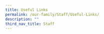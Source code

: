 ```yaml
---
title: Useful Links
permalink: /our-family/Staff/Useful-Links/
description: ""
third_nav_title: Staff
---
```

